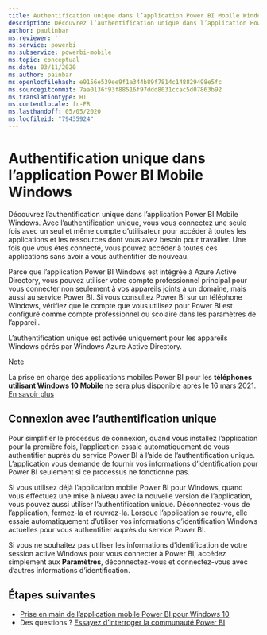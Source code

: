 ```yaml
---
title: Authentification unique dans l’application Power BI Mobile Windows
description: Découvrez l’authentification unique dans l’application Power BI Mobile Windows. Avec l’authentification unique, vous vous connectez une seule fois avec un seul et même compte d’utilisateur pour accéder à toutes les applications et les ressources dont vous avez besoin pour travailler.
author: paulinbar
ms.reviewer: ''
ms.service: powerbi
ms.subservice: powerbi-mobile
ms.topic: conceptual
ms.date: 03/11/2020
ms.author: painbar
ms.openlocfilehash: e9156e539ee9f1a344b89f7814c148829498e5fc
ms.sourcegitcommit: 7aa0136f93f88516f97ddd8031ccac5d07863b92
ms.translationtype: HT
ms.contentlocale: fr-FR
ms.lasthandoff: 05/05/2020
ms.locfileid: "79435924"
---
```

# <a name="single-sign-on-in-the-power-bi-mobile-windows-app"></a>Authentification unique dans l’application Power BI Mobile Windows

Découvrez l’authentification unique dans l’application Power BI Mobile Windows. Avec l’authentification unique, vous vous connectez une seule fois avec un seul et même compte d’utilisateur pour accéder à toutes les applications et les ressources dont vous avez besoin pour travailler. Une fois que vous êtes connecté, vous pouvez accéder à toutes ces applications sans avoir à vous authentifier de nouveau. 

Parce que l’application Power BI Windows est intégrée à Azure Active Directory, vous pouvez utiliser votre compte professionnel principal pour vous connecter non seulement à vos appareils joints à un domaine, mais aussi au service Power BI. Si vous consultez Power BI sur un téléphone Windows, vérifiez que le compte que vous utilisez pour Power BI est configuré comme compte professionnel ou scolaire dans les paramètres de l’appareil.  

L’authentification unique est activée uniquement pour les appareils Windows gérés par Windows Azure Active Directory.

>[!NOTE]
>La prise en charge des applications mobiles Power BI pour les **téléphones utilisant Windows 10 Mobile** ne sera plus disponible après le 16 mars 2021. [En savoir plus](https://go.microsoft.com/fwlink/?linkid=2121400)

## <a name="sign-in-with-sso"></a>Connexion avec l’authentification unique

Pour simplifier le processus de connexion, quand vous installez l’application pour la première fois, l’application essaie automatiquement de vous authentifier auprès du service Power BI à l’aide de l’authentification unique. L’application vous demande de fournir vos informations d’identification pour Power BI seulement si ce processus ne fonctionne pas.  

Si vous utilisez déjà l’application mobile Power BI pour Windows, quand vous effectuez une mise à niveau avec la nouvelle version de l’application, vous pouvez aussi utiliser l’authentification unique. Déconnectez-vous de l’application, fermez-la et rouvrez-la. Lorsque l’application se rouvre, elle essaie automatiquement d’utiliser vos informations d’identification Windows actuelles pour vous authentifier auprès du service Power BI. 

Si vous ne souhaitez pas utiliser les informations d’identification de votre session active Windows pour vous connecter à Power BI, accédez simplement aux **Paramètres**, déconnectez-vous et connectez-vous avec d’autres informations d’identification. 
 
## <a name="next-steps"></a>Étapes suivantes

- [Prise en main de l’application mobile Power BI pour Windows 10](mobile-windows-10-phone-app-get-started.md)
- Des questions ? [Essayez d’interroger la communauté Power BI](https://community.powerbi.com/)

